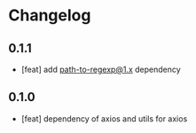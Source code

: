 # Changelog

## 0.1.1

- [feat] add path-to-regexp@1.x dependency

## 0.1.0

- [feat] dependency of axios and utils for axios
